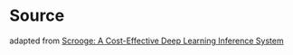 # Source
adapted from [Scrooge: A Cost-Effective Deep Learning Inference System](https://dl.acm.org/doi/10.1145/3472883.3486993#:~:text=Experiments%20show%20that%20Scrooge%20can,over%2098%25%20under%20dynamic%20workloads.)